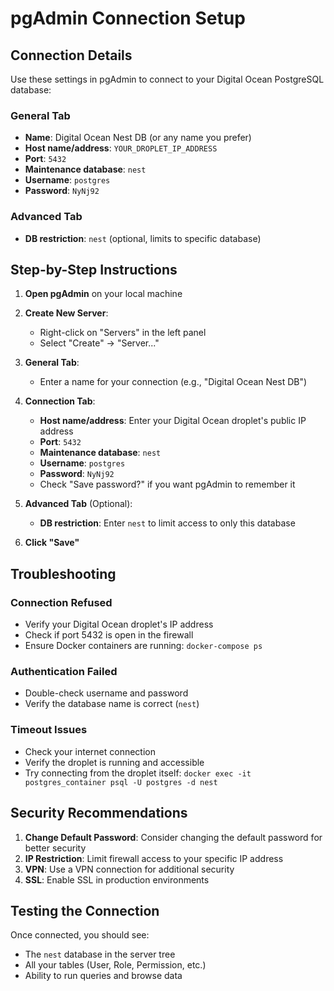 # pgAdmin Connection Setup

## Connection Details

Use these settings in pgAdmin to connect to your Digital Ocean PostgreSQL database:

### General Tab

- **Name**: Digital Ocean Nest DB (or any name you prefer)
- **Host name/address**: `YOUR_DROPLET_IP_ADDRESS`
- **Port**: `5432`
- **Maintenance database**: `nest`
- **Username**: `postgres`
- **Password**: `NyNj92`

### Advanced Tab

- **DB restriction**: `nest` (optional, limits to specific database)

## Step-by-Step Instructions

1. **Open pgAdmin** on your local machine

2. **Create New Server**:

   - Right-click on "Servers" in the left panel
   - Select "Create" → "Server..."

3. **General Tab**:

   - Enter a name for your connection (e.g., "Digital Ocean Nest DB")

4. **Connection Tab**:

   - **Host name/address**: Enter your Digital Ocean droplet's public IP address
   - **Port**: `5432`
   - **Maintenance database**: `nest`
   - **Username**: `postgres`
   - **Password**: `NyNj92`
   - Check "Save password?" if you want pgAdmin to remember it

5. **Advanced Tab** (Optional):

   - **DB restriction**: Enter `nest` to limit access to only this database

6. **Click "Save"**

## Troubleshooting

### Connection Refused

- Verify your Digital Ocean droplet's IP address
- Check if port 5432 is open in the firewall
- Ensure Docker containers are running: `docker-compose ps`

### Authentication Failed

- Double-check username and password
- Verify the database name is correct (`nest`)

### Timeout Issues

- Check your internet connection
- Verify the droplet is running and accessible
- Try connecting from the droplet itself: `docker exec -it postgres_container psql -U postgres -d nest`

## Security Recommendations

1. **Change Default Password**: Consider changing the default password for better security
2. **IP Restriction**: Limit firewall access to your specific IP address
3. **VPN**: Use a VPN connection for additional security
4. **SSL**: Enable SSL in production environments

## Testing the Connection

Once connected, you should see:

- The `nest` database in the server tree
- All your tables (User, Role, Permission, etc.)
- Ability to run queries and browse data
